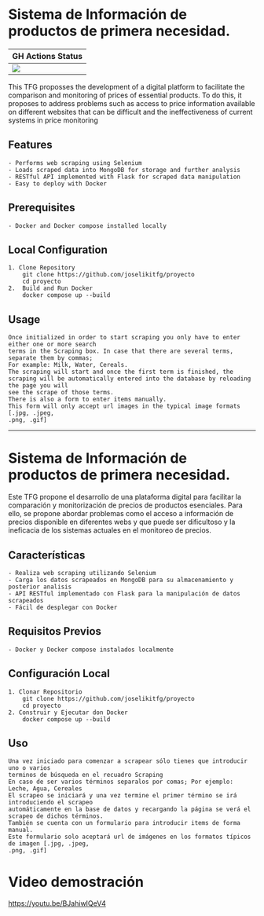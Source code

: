 # Sistema de Información de productos de primera necesidad.

<table>
<thead>
  <tr>
    <th>GH Actions Status</th>
  </tr>
</thead>
<tbody>
  <tr>
    <td><a href="https://github.com/joselikitfg/proyecto/actions/workflows/test-unit-scrappers.yml"><img src="https://github.com/joselikitfg/proyecto/actions/workflows/test-unit-scrappers.yml/badge.svg"></a></td>
  </tr>
</tbody>
</table>

This TFG proposses the development of a digital platform to facilitate the comparison
and monitoring of prices of essential products. To do this, it proposes to address
problems such as access to price information available on different websites that can be
difficult and the ineffectiveness of current systems in price monitoring

## Features
    - Performs web scraping using Selenium
    - Loads scraped data into MongoDB for storage and further analysis
    - RESTful API implemented with Flask for scraped data manipulation
    - Easy to deploy with Docker

## Prerequisites
    - Docker and Docker compose installed locally

## Local Configuration
    1. Clone Repository
        git clone https://github.com/joselikitfg/proyecto
        cd proyecto
    2.  Build and Run Docker
        docker compose up --build
## Usage
    Once initialized in order to start scraping you only have to enter either one or more search
    terms in the Scraping box. In case that there are several terms, separate them by commas;
    For example: Milk, Water, Cereals.
    The scraping will start and once the first term is finished, the scraping will be automatically entered into the database by reloading the page you will
    see the scrape of those terms.
    There is also a form to enter items manually.
    This form will only accept url images in the typical image formats [.jpg, .jpeg,
    .png, .gif]

----------------------------------------------------------------------------------------------------

# Sistema de Información de productos de primera necesidad.

Este TFG propone el desarrollo de una plataforma digital para facilitar la comparación y monitorización de precios de productos esenciales. Para ello, se propone abordar problemas como el acceso a información de precios disponible en diferentes webs y que puede ser dificultoso y la ineficacia de los sistemas actuales en el monitoreo de precios.

## Características
    - Realiza web scraping utilizando Selenium
    - Carga los datos scrapeados en MongoDB para su almacenamiento y posterior analisis
    - API RESTful implementado con Flask para la manipulación de datos scrapeados
    - Fácil de desplegar con Docker

## Requisitos Previos
    - Docker y Docker compose instalados localmente

## Configuración Local
    1. Clonar Repositorio
        git clone https://github.com/joselikitfg/proyecto
        cd proyecto
    2. Construir y Ejecutar don Docker
        docker compose up --build
## Uso
    Una vez iniciado para comenzar a scrapear sólo tienes que introducir uno o varios
    terminos de búsqueda en el recuadro Scraping
    En caso de ser varios términos separalos por comas; Por ejemplo: Leche, Agua, Cereales
    El scrapeo se iniciará y una vez termine el primer término se irá introduciendo el scrapeo
    automáticamente en la base de datos y recargando la página se verá el scrapeo de dichos términos.
    También se cuenta con un formulario para introducir items de forma manual.
    Este formulario solo aceptará url de imágenes en los formatos típicos de imagen [.jpg, .jpeg,
    .png, .gif]
# Video demostración

https://youtu.be/BJahiwIQeV4
